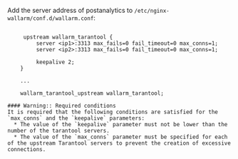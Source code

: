 Add the server address of postanalytics to `/etc/nginx-wallarm/conf.d/wallarm.conf`:

```

     upstream wallarm_tarantool {
         server <ip1>:3313 max_fails=0 fail_timeout=0 max_conns=1;
         server <ip2>:3313 max_fails=0 fail_timeout=0 max_conns=1;
         
         keepalive 2;
    }

    ...

    wallarm_tarantool_upstream wallarm_tarantool;
```

    #### Warning:: Required conditions
    It is required that the following conditions are satisfied for the `max_conns` and the `keepalive` parameters:
      * The value of the `keepalive` parameter must not be lower than the number of the tarantool servers.
      * The value of the `max_conns` parameter must be specified for each of the upstream Tarantool servers to prevent the creation of excessive connections.
